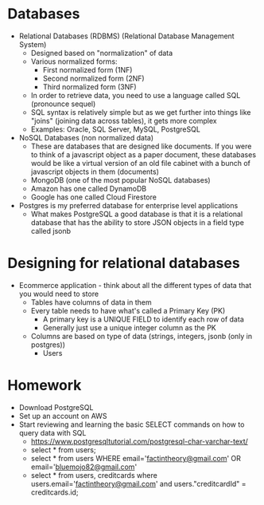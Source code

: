 # Databases
* Relational Databases (RDBMS) (Relational Database Management System)
  * Designed based on "normalization" of data
  * Various normalized forms:
    * First normalized form (1NF)
    * Second normalized form (2NF)
    * Third normalized form (3NF)
  * In order to retrieve data, you need to use a language called SQL (pronounce sequel)
  * SQL syntax is relatively simple but as we get further into things like "joins" (joining data across tables), it gets more complex
  * Examples: Oracle, SQL Server, MySQL, PostgreSQL
* NoSQL Databases (non normalized data)
  * These are databases that are designed like documents.  If you were to think of a javascript object as a paper document, these databases would be like a virtual version of an old file cabinet with a bunch of javascript objects in them (documents)
  * MongoDB (one of the most popular NoSQL databases)
  * Amazon has one called DynamoDB
  * Google has one called Cloud Firestore
* Postgres is my preferred database for enterprise level applications
  * What makes PostgreSQL a good database is that it is a relational database that has the ability to store JSON objects in a field type called jsonb

# Designing for relational databases
  * Ecommerce application - think about all the different types of data that you would need to store
    * Tables have columns of data in them
    * Every table needs to have what's called a Primary Key (PK)
      * A primary key is a UNIQUE FIELD to identify each row of data
      * Generally just use a unique integer column as the PK
    * Columns are based on type of data (strings, integers, jsonb (only in postgres))
      * Users

# Homework
* Download PostgreSQL
* Set up an account on AWS
* Start reviewing and learning the basic SELECT commands on how to query data with SQL
  * https://www.postgresqltutorial.com/postgresql-char-varchar-text/
  * select * from users;
  * select * from users WHERE email='factintheory@gmail.com' OR email='bluemojo82@gmail.com'
  * select * from users, creditcards where users.email='factintheory@gmail.com' and users."creditcardId" = creditcards.id;
